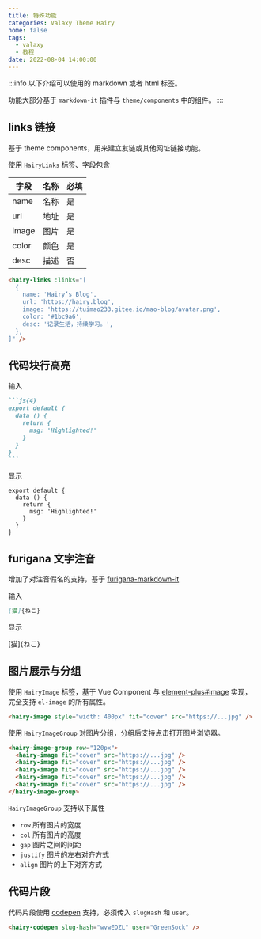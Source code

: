 ```yaml
---
title: 特殊功能
categories: Valaxy Theme Hairy
home: false
tags:
  - valaxy
  - 教程
date: 2022-08-04 14:00:00
---
```


:::info
以下介绍可以使用的 markdown 或者 html 标签。

功能大部分基于 `markdown-it` 插件与 `theme/components` 中的组件。
:::

## links 链接

基于 theme components，用来建立友链或其他网址链接功能。

使用 `HairyLinks` 标签、字段包含


|  字段  | 名称 | 必填 |
|----|---|---|
| name  | 名称 | 是 |
| url   | 地址 | 是 |
| image | 图片 | 是 |
| color | 颜色 | 是 |
| desc  | 描述 | 否 |

<!-- more -->

```html
<hairy-links :links="[
  {
    name: 'Hairy’s Blog',
    url: 'https://hairy.blog',
    image: 'https://tuimao233.gitee.io/mao-blog/avatar.png',
    color: '#1bc9a6',
    desc: '记录生活，持续学习。',
  },
]" />
```

## 代码块行高亮

输入

~~~md
```js{4}
export default {
  data () {
    return {
      msg: 'Highlighted!'
    }
  }
}
```
~~~

显示

```js{4}
export default {
  data () {
    return {
      msg: 'Highlighted!'
    }
  }
}
```

## furigana 文字注音

增加了对注音假名的支持，基于 [furigana-markdown-it](https://github.com/iltrof/furigana-markdown-it)

输入

```md
[猫]{ねこ}
```

显示

[猫]{ねこ}

## 图片展示与分组

使用 `HairyImage` 标签，基于 Vue Component 与 [element-plus#image](https://element-plus.gitee.io/en-US/component/image.html) 实现，完全支持 `el-image` 的所有属性。

```html
<hairy-image style="width: 400px" fit="cover" src="https://...jpg" />
```

<hairy-image style="width: 400px" fit="cover" src="https://tva2.sinaimg.cn/large/6833939bly1gicitht3xtj20zk0m8k5v.jpg" />

使用 `HairyImageGroup` 对图片分组，分组后支持点击打开图片浏览器。

```html
<hairy-image-group row="120px">
  <hairy-image fit="cover" src="https://...jpg" />
  <hairy-image fit="cover" src="https://...jpg" />
  <hairy-image fit="cover" src="https://...jpg" />
  <hairy-image fit="cover" src="https://...jpg" />
  <hairy-image fit="cover" src="https://...jpg" />
</hairy-image-group>
```

<hairy-image-group row="120px">
  <hairy-image fit="cover" src="https://tva2.sinaimg.cn/large/6833939bly1gicli3sbvtj20zk0m8x6p.jpg" />
  <hairy-image fit="cover" src="https://tva2.sinaimg.cn/large/6833939bly1giclj61ylzj20zk0m8b29.jpg" />
  <hairy-image fit="cover" src="https://tva2.sinaimg.cn/large/6833939bly1gicitht3xtj20zk0m8k5v.jpg" />
  <hairy-image fit="cover" src="https://tva2.sinaimg.cn/large/6833939bly1gipesng5oej20zk0m87d4.jpg" />
  <hairy-image fit="cover" src="https://tva2.sinaimg.cn/large/6833939bly1gipeybxm1pj20zk0m8niv.jpg" />
</hairy-image-group>

`HairyImageGroup` 支持以下属性

- `row` 所有图片的宽度
- `col` 所有图片的高度
- `gap` 图片之间的间距
- `justify` 图片的左右对齐方式
- `align`   图片的上下对齐方式

## 代码片段

代码片段使用 [codepen](https://codepen.io/) 支持，必须传入 `slugHash` 和 `user`。

```html
<hairy-codepen slug-hash="wvwEOZL" user="GreenSock" />
```
